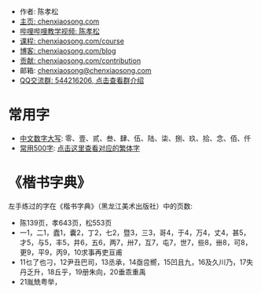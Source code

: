 <!-- sign begin -->
- 作者: 陈孝松
- [主页: chenxiaosong.com](https://chenxiaosong.com/)
- [哔哩哔哩教学视频: 陈孝松](https://chenxiaosong.com/video.html)
- [课程: chenxiaosong.com/course](https://chenxiaosong.com/course.html)
- [博客: chenxiaosong.com/blog](https://chenxiaosong.com/blog.html)
- [贡献: chenxiaosong.com/contribution](https://chenxiaosong.com/contribution.html)
- 邮箱: <chenxiaosong@chenxiaosong.com>
- [QQ交流群: 544216206, 点击查看群介绍](https://chenxiaosong.com/q.html)

<!-- sign end -->
# 常用字

- [中文数字大写](https://baike.baidu.com/item/%E4%B8%AD%E6%96%87%E6%95%B0%E5%AD%97/2921705#2): 零、壹、贰、叁、肆、伍、陆、柒、捌、玖、拾、念、佰、仟
- [常用500字](https://baike.baidu.com/item/%E5%B8%B8%E7%94%A8%E5%AD%97/10071115#2): [点击这里查看对应的繁体字](https://gitee.com/chenxiaosonggitee/tmp/blob/master/calligraphy/frequently-used/500.md)

# 《楷书字典》

左手练过的字在《楷书字典》（黑龙江美术出版社）中的页数:

- 陈139页，孝643页，松553页
- 一1，二1，蠹1，囊2，丁2，七2，暨3，三3，哥4，于4，万4，丈4，甚5，才5，与5，丰5，井6，五6，两7，卅7，互7，屯7，世7，些8，卌8，可8，更9，平9，丙9，10求事再吏亘甫
- 11乜了也刁，12尹丑巴司，13丞承，14亟卺嚮，15凹且九，16及久川乃，17失丹乏升，18丘乎，19册朱向，20垂乖重禹
- 21胤兟粤举，

